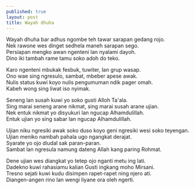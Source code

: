 ```yaml
---
published: true
layout: post
title: Wayah dhuha
---
```

Wayah dhuha bar adhus ngombe teh tawar sarapan gedang rojo.  
Nek rawone wes dinget sedhela maneh sarapan sego.  
Persiapan mengko awan ngenteni lan nyalami dayoh.  
Dino iki tambah rame tamu soko adoh do teko. 

Karo ngenteni mbukak fesbuk, tuwiter, lan grup wasap.  
Ono wae sing ngresulo, sambat, mbeber apese awak.  
Nulis status kuwi koyo nulis pengumuman ndik pager omah.  
Kabeh wong sing liwat iso nyimak.

Seneng lan susah kuwi yo soko gusti Alloh Ta'ala.  
Sing marai seneng arane nikmat, sing marai susah arane ujian.  
Nek entuk nikmat yo disyukuri lan ngucap Alhamdulillah.  
Entuk ujian yo sing sabar lan ngucap Alhamdulillah.  

Ujian niku ngresiki awak soko duso koyo geni ngresiki  wesi soko teyengan.  
Ujian meniko nambah pahala ugo ngangkat derajat.  
Syarate yo ojo diudal sak paran-paran.  
Sambat lan ngresula namung dateng Allah kang paring Rohmat.

Dene ujian wes diangkat yo tetep ojo nganti metu ing lati.   
Dadekno kuwi rahasiamu kalian Gusti ingkang moho Mirsani.   
Tresno sejati kuwi kudu disimpen rapet-rapet ning njero ati.  
Diangen-angen rino lan wengi liyane ora oleh ngerti.